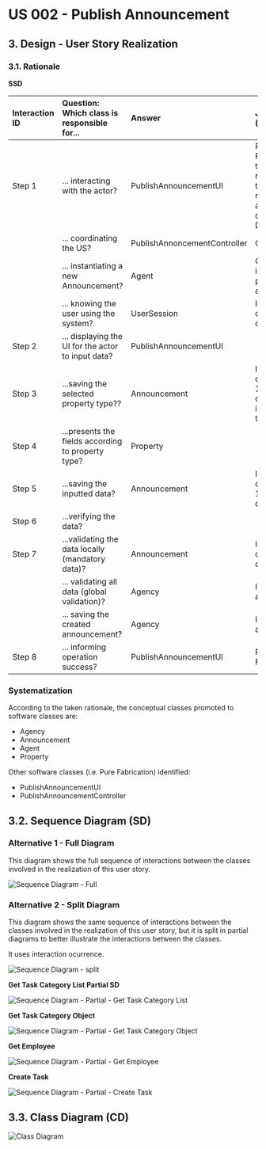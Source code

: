 # US 002 - Publish Announcement

## 3. Design - User Story Realization 

### 3.1. Rationale

**SSD**

| Interaction ID | Question: Which class is responsible for...                | Answer                       | Justification (with patterns)                                                                                 |
|:---------------|:-----------------------------------------------------------|:-----------------------------|:--------------------------------------------------------------------------------------------------------------|
| Step 1 	       | 	... interacting with the actor?                           | PublishAnnouncementUI        | Pure Fabrication: there is no reason to assign this responsibility to any existing class in the Domain Model. |
| 			  		        | 	... coordinating the US?                                  | PublishAnnoncementController | Controller                                                                                                    |
| 			  		        | 	... instantiating a new Announcement?                     | Agent                        | Creator (Rule 1): in the DM, Agent publish an announcement.                                                   |
| 			  		        | ... knowing the user using the system?                     | UserSession                  | IE: cf. A&A component documentation.                                                                          |
| Step 2  		     | 		... displaying the UI for the actor to input data?					  | PublishAnnouncementUI        |                                                                                                               |
| Step 3  		     | 	...saving the selected property type??                    | Announcement                 | IE: object created in step 1 is categorizaded into a property type.                                           |
| Step 4  		     | 	...presents the fields according to property type?        | Property                     |                                                                                                               |
| Step 5  		     | 	...saving the inputted data?                              | Announcement                 | IE: object created in step 1 has its own data.                                                                |
| Step 6  		     | 	...verifying the data?						                              |                              |                                                                                                               |              
| Step 7  		     | 	...validating the data locally (mandatory data)?          | Announcement                 | IE: The object created has its own data.                                                                      | 
| 			  		        | 	... validating all data (global validation)?              | Agency                       | IE: knows all its announcements.                                                                              | 
| 			  		        | 	... saving the created announcement?                      | Agency                       | IE: owns all its announcements.                                                                               | 
| Step 8  		     | 	... informing operation success?                          | PublishAnnouncementUI        | Pure Fabrication.                                                                                             | 

### Systematization ##

According to the taken rationale, the conceptual classes promoted to software classes are: 

 * Agency
 * Announcement
 * Agent
 * Property

Other software classes (i.e. Pure Fabrication) identified: 

 * PublishAnnouncementUI  
 * PublishAnnouncementController


## 3.2. Sequence Diagram (SD)

### Alternative 1 - Full Diagram

This diagram shows the full sequence of interactions between the classes involved in the realization of this user story.

![Sequence Diagram - Full](svg/us006-sequence-diagram-full.svg)

### Alternative 2 - Split Diagram

This diagram shows the same sequence of interactions between the classes involved in the realization of this user story, but it is split in partial diagrams to better illustrate the interactions between the classes.

It uses interaction ocurrence.

![Sequence Diagram - split](svg/us006-sequence-diagram-split.svg)

**Get Task Category List Partial SD**

![Sequence Diagram - Partial - Get Task Category List](svg/us006-sequence-diagram-partial-get-task-category-list.svg)

**Get Task Category Object**

![Sequence Diagram - Partial - Get Task Category Object](svg/us006-sequence-diagram-partial-get-task-category.svg)

**Get Employee**

![Sequence Diagram - Partial - Get Employee](svg/us006-sequence-diagram-partial-get-employee.svg)

**Create Task**

![Sequence Diagram - Partial - Create Task](svg/us006-sequence-diagram-partial-create-task.svg)

## 3.3. Class Diagram (CD)

![Class Diagram](svg/us006-class-diagram.svg)
